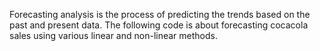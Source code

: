 Forecasting analysis is the process of predicting the trends based on the past and present data. 
The following code is about forecasting cocacola sales using various linear and non-linear methods. 
